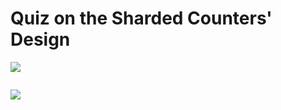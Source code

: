 # Quiz on the Sharded Counters' Design

![](<https://kuweiguge.github.io/Grokking-Modern-System-Design-Interview-Gitbook/assets/Screenshot 2023-09-02 at 4.49.43 PM.png>)

<figure><img src="https://kuweiguge.github.io/Grokking-Modern-System-Design-Interview-Gitbook/assets/Screenshot 2023-09-02 at 4.50.07 PM (5).png" alt=""><figcaption></figcaption></figure>

![](<https://kuweiguge.github.io/Grokking-Modern-System-Design-Interview-Gitbook/assets/Screenshot 2023-09-02 at 4.50.50 PM.png>)

